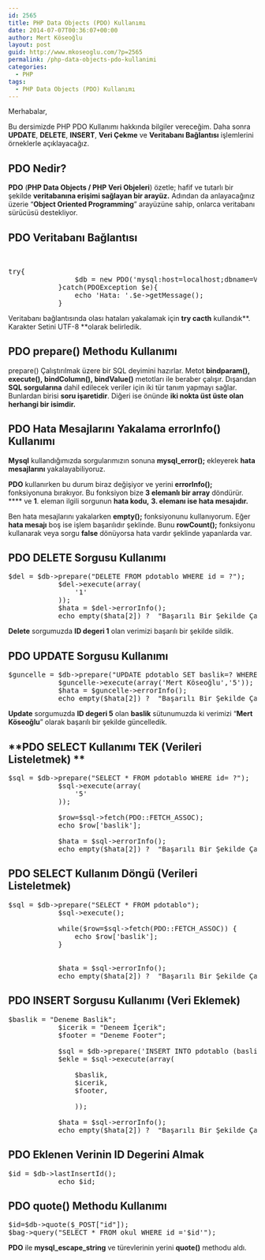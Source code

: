 ```yaml
---
id: 2565
title: PHP Data Objects (PDO) Kullanımı
date: 2014-07-07T00:36:07+00:00
author: Mert Köseoğlu
layout: post
guid: http://www.mkoseoglu.com/?p=2565
permalink: /php-data-objects-pdo-kullanimi
categories:
  - PHP
tags:
  - PHP Data Objects (PDO) Kullanımı
---
```

Merhabalar,

Bu dersimizde PHP PDO Kullanımı hakkında bilgiler vereceğim. Daha sonra **UPDATE**, **DELETE**, **INSERT**, **Veri Çekme** ve **Veritabanı Bağlantısı** işlemlerini örneklerle açıklayacağız.

## **PDO Nedir?**

**PDO** (**PHP Data Objects / PHP Veri Objeleri**) özetle; hafif ve tutarlı bir şekilde **veritabanına erişimi sağlayan bir arayüz.** Adından da anlayacağınız üzerie “**Object Oriented Programming**” arayüzüne sahip, onlarca veritabanı sürücüsü destekliyor.

## **PDO Veritabanı Bağlantısı**

&nbsp;

<pre class="lang:php decode:true">try{
		        $db = new PDO('mysql:host=localhost;dbname=VeritabanıIsmi;charset=utf8','Kullanıcı Adı','Sifre');
			}catch(PDOException $e){
				echo 'Hata: '.$e-&gt;getMessage();
			}</pre>

Veritabanı bağlantısında olası hataları yakalamak için **try cacth** kullandık**. Karakter Setini UTF-8 **olarak belirledik.

## **PDO prepare() Methodu Kullanımı**

prepare() Çalıştırılmak üzere bir SQL deyimini hazırlar. Metot **bindparam(),** **execute(), bindColumn(), bindValue()** metotları ile beraber çalışır. Dışarıdan **SQL sorgularına** dahil edilecek veriler için iki tür tanım yapmayı sağlar. Bunlardan birisi **soru işaretidir**. Diğeri ise önünde **iki nokta üst üste olan herhangi bir isimdir.**

## **PDO Hata Mesajlarını Yakalama errorInfo() Kullanımı**

**Mysql** kullandığımızda sorgularımızın sonuna **mysql_error();** ekleyerek **hata mesajlarını** yakalayabiliyoruz.

**PDO** kullanırken bu durum biraz değişiyor ve yerini **errorInfo();** fonksiyonuna bırakıyor. Bu fonksiyon bize **3 elemanlı bir array** döndürür. **** ve **1**. eleman ilgili sorgunun **hata kodu,** **3. elemanı ise hata mesajıdır.**

Ben hata mesajlarını yakalarken **empty();** fonksiyonunu kullanıyorum. Eğer **hata mesajı** boş ise işlem başarılıdır şeklinde. Bunu **rowCount();** fonksiyonu kullanarak veya sorgu **false** dönüyorsa hata vardır şeklinde yapanlarda var.

## **PDO DELETE Sorgusu Kullanımı**

<pre class="lang:php decode:true">$del = $db-&gt;prepare("DELETE FROM pdotablo WHERE id = ?");
			$del-&gt;execute(array(
				'1'
			));
			$hata = $del-&gt;errorInfo();
			echo empty($hata[2]) ?  "Başarılı Bir Şekilde Çalıştı." : $hata[2];</pre>

**Delete** sorgumuzda **ID degeri 1** olan verimizi başarılı bir şekilde sildik.

## **PDO UPDATE Sorgusu Kullanımı**

<pre class="lang:php decode:true">$guncelle = $db-&gt;prepare("UPDATE pdotablo SET baslik=? WHERE id = ?");
			$guncelle-&gt;execute(array('Mert Köseoğlu','5'));
			$hata = $guncelle-&gt;errorInfo();
			echo empty($hata[2]) ?  "Başarılı Bir Şekilde Çalıştı." : $hata[2];</pre>

**Update** sorgumuzda **ID degeri 5** olan **baslik** sütunumuzda ki verimizi &#8220;**Mert Köseoğlu**&#8221; olarak başarılı bir şekilde güncelledik.

## **PDO SELECT Kullanımı TEK (Verileri Listeletmek) **

<pre class="lang:php decode:true">$sql = $db-&gt;prepare("SELECT * FROM pdotablo WHERE id= ?");
			$sql-&gt;execute(array(
				'5'
			));

			$row=$sql-&gt;fetch(PDO::FETCH_ASSOC);
			echo $row['baslik'];

 			$hata = $sql-&gt;errorInfo();
			echo empty($hata[2]) ?  "Başarılı Bir Şekilde Çalıştı." : $hata[2];</pre>

## **PDO SELECT Kullanım Döngü (Verileri Listeletmek)**

<pre class="lang:php decode:true">$sql = $db-&gt;prepare("SELECT * FROM pdotablo");
			$sql-&gt;execute();

			while($row=$sql-&gt;fetch(PDO::FETCH_ASSOC)) {
				echo $row['baslik'];
			}


 			$hata = $sql-&gt;errorInfo();
			echo empty($hata[2]) ?  "Başarılı Bir Şekilde Çalıştı." : $hata[2];</pre>

## **PDO INSERT Sorgusu Kullanımı (Veri Eklemek)**

<pre class="lang:php decode:true">$baslik = "Deneme Baslik";
			$icerik = "Deneem İçerik";
			$footer = "Deneme Footer";

			$sql = $db-&gt;prepare('INSERT INTO pdotablo (baslik,icerik,footer) VALUES (?,?,?)');
			$ekle = $sql-&gt;execute(array(

				$baslik,
				$icerik,
				$footer,

				));
			
	 		$hata = $sql-&gt;errorInfo();
			echo empty($hata[2]) ?  "Başarılı Bir Şekilde Çalıştı." : $hata[2];</pre>

## **PDO Eklenen Verinin ID Degerini Almak**

<pre class="lang:php decode:true">$id = $db-&gt;lastInsertId();
			echo $id;</pre>

## **PDO quote() Methodu Kullanımı**

<pre class="lang:php decode:true ">$id=$db-&gt;quote($_POST["id"]);
$bag-&gt;query("SELECT * FROM okul WHERE id ='$id'");</pre>

**PDO** ile **mysql\_escape\_string** ve türevlerinin yerini **quote()** methodu aldı.